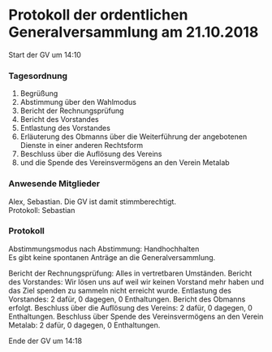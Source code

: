 # Protokoll der ordentlichen Generalversammlung am 21.10.2018
Start der GV um 14:10

### Tagesordnung
1. Begrüßung
2. Abstimmung über den Wahlmodus
3. Bericht der Rechnungsprüfung
4. Bericht des Vorstandes
5. Entlastung des Vorstandes
6. Erläuterung des Obmanns über die Weiterführung der angebotenen Dienste in einer anderen Rechtsform
7. Beschluss über die Auflösung des Vereins
8. und die Spende des Vereinsvermögens an den Verein Metalab

### Anwesende Mitglieder
Alex, Sebastian. Die GV ist damit stimmberechtigt.  
Protokoll: Sebastian

### Protokoll
Abstimmungsmodus nach Abstimmung: Handhochhalten  
Es gibt keine spontanen Anträge an die Generalversammlung.

Bericht der Rechnungsprüfung: Alles in vertretbaren Umständen.
Bericht des Vorstandes: Wir lösen uns auf weil wir keinen Vorstand mehr haben und das Ziel spenden zu sammeln nicht erreicht wurde.
Entlastung des Vorstandes: 2 dafür, 0 dagegen, 0 Enthaltungen.
Bericht des Obmanns erfolgt.
Beschluss über die Auflösung des Vereins: 2 dafür, 0 dagegen, 0 Enthaltungen.
Beschluss über Spende des Vereinsvermögens an den Verein Metalab: 2 dafür, 0 dagegen, 0 Enthaltungen.

Ende der GV um 14:18
